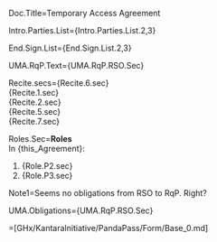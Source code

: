 Doc.Title=Temporary Access Agreement

Intro.Parties.List={Intro.Parties.List.2,3}

End.Sign.List={End.Sign.List.2,3}

UMA.RqP.Text={UMA.RqP.RSO.Sec}

Recite.secs={Recite.6.sec}<br>{Recite.1.sec}<br>{Recite.2.sec}<br>{Recite.5.sec}<br>{Recite.7.sec}

Roles.Sec=<b>Roles</b><br>In {this_Agreement}:<ol><li>{Role.P2.sec}<li>{Role.P3.sec}</ol>

Note1=Seems no obligations from RSO to RqP.  Right?

UMA.Obligations={UMA.RqP.RSO.Sec}

=[GHx/KantaraInitiative/PandaPass/Form/Base_0.md]